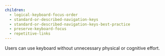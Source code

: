 ```yaml
---
children:
  - logical-keyboard-focus-order
  - standard-or-described-navigation-keys
  - standard-or-described-navigation-keys-best-practice  
  - preserve-keyboard-focus
  - repetitive-links
---
```


Users can use keyboard without unnecessary physical or cognitive effort.
